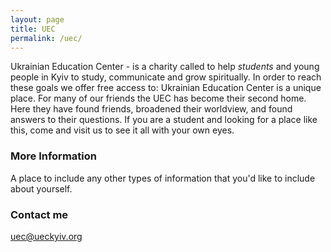 ```yaml
---
layout: page
title: UEC
permalink: /uec/
---
```


Ukrainian Education Center - is a charity called to help *students* and young people in Kyiv to study, communicate and grow spiritually. In order to reach these goals we offer free access to:
Ukrainian Education Center is a unique place. For many of our friends the UEC has become their second home. Here they have found friends, broadened their worldview, and found answers to their questions. If you are a student and looking for a place like this, come and visit us to see it all with your own eyes.

### More Information

A place to include any other types of information that you'd like to include about yourself.

### Contact me

[uec@ueckyiv.org](mailto:uec@ueckyiv.org)
